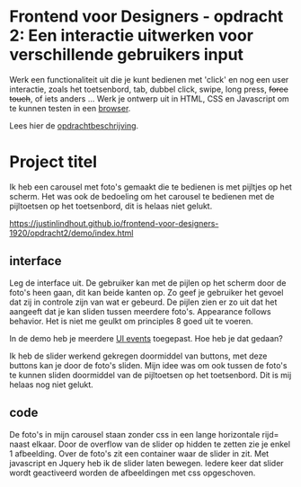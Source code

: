 # Frontend voor Designers - opdracht 2: Een interactie uitwerken voor verschillende gebruikers input

Werk een functionaliteit uit die je kunt bedienen met 'click' en nog een user interactie, zoals het toetsenbord, tab, dubbel click, swipe, long press, <del>force touch</del>, of iets anders ... Werk je ontwerp uit in HTML, CSS en Javascript om te kunnen testen in een [browser](https://en.m.wikipedia.org/wiki/List_of_web_browsers).

Lees hier de [opdrachtbeschrijving](./opdrachtbeschrijving.md).


# Project titel
Ik heb een carousel met foto's gemaakt die te bedienen is met pijltjes op het scherm. Het was ook de bedoeling om het carousel te bedienen met de pijltoetsen op het toetsenbord, dit is helaas niet gelukt.

https://justinlindhout.github.io/frontend-voor-designers-1920/opdracht2/demo/index.html

## interface
Leg de interface uit.
De gebruiker kan met de pijlen op het scherm door de foto's heen gaan, dit kan beide kanten op. Zo geef je gebruiker het gevoel dat zij in controle zijn van wat er gebeurd.
De pijlen zien er zo uit dat het aangeeft dat je kan sliden tussen meerdere foto's. Appearance follows behavior.
Het is niet me geulkt om principles 8 goed uit te voeren.

In de demo heb je meerdere [UI events](https://developer.mozilla.org/en-US/docs/Web/API/UIEvent) toegepast. Hoe heb je dat gedaan?

Ik heb de slider werkend gekregen doormiddel van buttons, met deze buttons kan je door de foto's sliden. Mijn idee was om ook tussen de foto's te kunnen sliden doormiddel van de pijltoetsen op het toetsenbord. Dit is mij helaas nog niet gelukt.
## code

De foto's in mijn carousel staan zonder css in een lange horizontale rijd= naast elkaar. Door de overflow van de slider op hidden te zetten zie je enkel 1 afbeelding. Over de foto's zit een container waar de slider in zit.
Met javascript en Jquery heb ik de slider laten bewegen. Iedere keer dat slider wordt geactiveerd worden de afbeeldingen met css opgeschoven.
